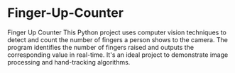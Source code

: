 # Finger-Up-Counter
Finger Up Counter This Python project uses computer vision techniques to detect and count the number of fingers a person shows to the camera. The program identifies the number of fingers raised and outputs the corresponding value in real-time. It's an ideal project to demonstrate image processing and hand-tracking algorithms.
